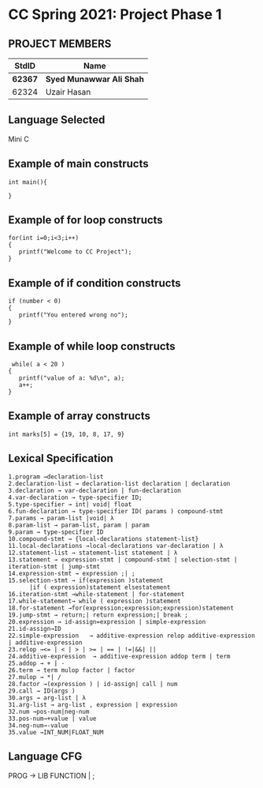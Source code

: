 # CC Spring 2021: Project Phase 1 #
## PROJECT MEMBERS ##
StdID | Name
------------ | -------------
**62367** | **Syed Munawwar Ali Shah** 
62324 | Uzair Hasan

## Language Selected ##

Mini C 

## Example of main constructs ##
```
int main(){

} 
```
## Example of for loop constructs ##
```
for(int i=0;i<3;i++)
{
   printf("Welcome to CC Project");
}
```
## Example of if condition constructs ##
```
if (number < 0) 
{
   printf("You entered wrong no");
}
```
## Example of while loop constructs ##
```
 while( a < 20 ) 
{
   printf("value of a: %d\n", a);
   a++;
}   
```
## Example of array constructs ##
```
int marks[5] = {19, 10, 8, 17, 9}
```


## Lexical Specification ##

```
1.program →declaration-list
2.declaration-list → declaration-list declaration | declaration
3.declaration → var-declaration | fun-declaration
4.var-declaration → type-specifier ID; 
5.type-specifier → int| void| float
6.fun-declaration → type-specifier ID( params ) compound-stmt
7.params → param-list |void| λ
8.param-list → param-list, param | param
9.param → type-specifier ID
10.compound-stmt → {local-declarations statement-list}
11.local-declarations →local-declarations var-declaration | λ
12.statement-list → statement-list statement | λ
13.statement → expression-stmt | compound-stmt | selection-stmt | iteration-stmt | jump-stmt
14.expression-stmt → expression ;| ;
15.selection-stmt → if(expression )statement 
      |if ( expression)statement elsestatement
16.iteration-stmt →while-statement | for-statement
17.while-statement→ while ( expression )statement
18.for-statement →for(expression;expression;expression)statement
19.jump-stmt → return;| return expression;| break ;
20.expression → id-assign=expression | simple-expression
21.id-assign→ID
22.simple-expression   → additive-expression relop additive-expression | additive-expression
23.relop →<= | < | > | >= | == | !=|&&| ||
24.additive-expression  → additive-expression addop term | term
25.addop → + | -
26.term → term mulop factor | factor
27.mulop → *| /
28.factor →(expression ) | id-assign| call | num
29.call → ID(args )
30.args → arg-list | λ
31.arg-list → arg-list , expression | expression
32.num →pos-num|neg-num
33.pos-num→+value | value
34.neg-num→-value
35.value →INT_NUM|FLOAT_NUM
```

## Language CFG ##
PROG -> LIB FUNCTION | ;
